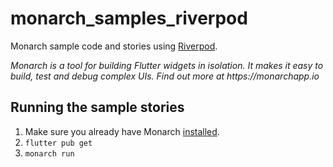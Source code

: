 # monarch_samples_riverpod

Monarch sample code and stories using [Riverpod](https://riverpod.dev/).

_Monarch is a tool for building Flutter widgets in isolation. It makes it easy to build, test and debug complex UIs. Find out more at https://monarchapp.io_

## Running the sample stories

1. Make sure you already have Monarch [installed](https://monarchapp.io/docs/install).
2. `flutter pub get`
3. `monarch run`
